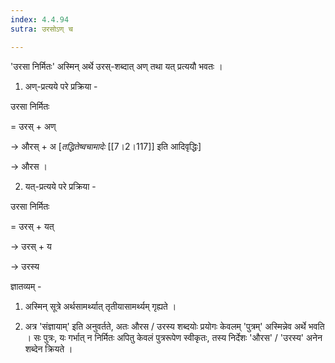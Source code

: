 ```yaml
---
index: 4.4.94
sutra: उरसोऽण् च

---
```

'उरसा निर्मितः' अस्मिन् अर्थे उरस्-शब्दात् अण् तथा यत् प्रत्ययौ भवतः ।



1. अण्-प्रत्यये परे प्रक्रिया -      

उरसा निर्मितः  

= उरस् + अण्

→ औरस् + अ [_तद्धितेष्वचामादेः_ [[7।2।117]] इति आदिवृद्धिः]

→ औरस ।



2. यत्-प्रत्यये परे प्रक्रिया -

उरसा निर्मितः

= उरस् + यत्

→ उरस् + य  

→ उरस्य

          

ज्ञातव्यम् - 

1. अस्मिन् सूत्रे अर्थसामर्थ्यात् तृतीयासामर्थ्यम् गृह्यते ।

2. अत्र 'संज्ञायाम्' इति अनुवर्तते, अतः औरस / उरस्य शब्दयोः प्रयोगः केवलम् 'पुत्रम्' अस्मिन्नेव अर्थे भवति । सः पुत्रः, यः गर्भात् न निर्मितः अपितु केवलं पुत्ररूपेण स्वीकृतः, तस्य निर्देशः 'औरस' / 'उरस्य' अनेन शब्देन क्रियते । 